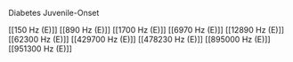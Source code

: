 Diabetes Juvenile-Onset

[[150 Hz (E)]]
[[890 Hz (E)]]
[[1700 Hz (E)]]
[[6970 Hz (E)]]
[[12890 Hz (E)]]
[[62300 Hz (E)]]
[[429700 Hz (E)]]
[[478230 Hz (E)]]
[[895000 Hz (E)]]
[[951300 Hz (E)]]